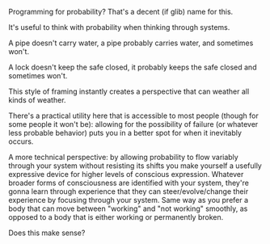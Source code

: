 Programming for probability? That's a decent (if glib) name for this.

It's useful to think with probability when thinking through systems.

A pipe doesn't carry water, a pipe probably carries water, and sometimes won't.

A lock doesn't keep the safe closed, it probably keeps the safe closed and sometimes won't.

This style of framing instantly creates a perspective that can weather all kinds of weather.

There's a practical utility here that is accessible to most people (though for some people it won't be): allowing for the possibility of failure (or whatever less probable behavior) puts you in a better spot for when it inevitably occurs.

A more technical perspective: by allowing probability to flow variably through your system without resisting its shifts you make yourself a usefully expressive device for higher levels of conscious expression. Whatever broader forms of consciousness are identified with your system, they're gonna learn through experience that they can steer/evolve/change their experience by focusing through your system. Same way as you prefer a body that can move between "working" and "not working" smoothly, as opposed to a body that is either working or permanently broken.

Does this make sense?
